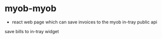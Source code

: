# myob-myob
- react web page which can save invoices to the myob in-tray public api

save bills to in-tray widget
